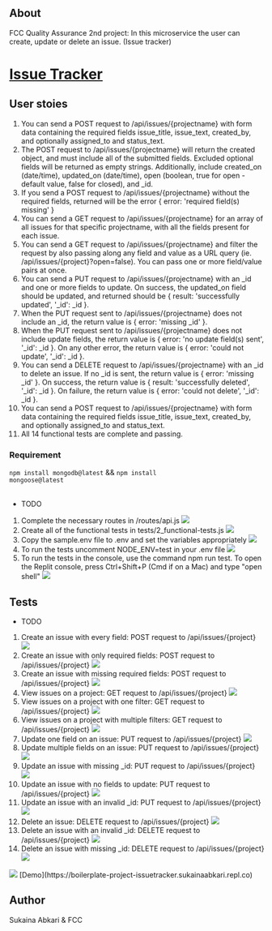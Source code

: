
## About 
FCC Quality Assurance 2nd project: In this microservice the user can create, update or delete an issue. (Issue tracker)


# [Issue Tracker](https://www.freecodecamp.org/learn/quality-assurance/quality-assurance-projects/issue-tracker)

## User stoies

1. You can send a POST request to /api/issues/{projectname} with form data containing the required fields issue_title, issue_text, created_by, and optionally assigned_to and status_text. 
2. The POST request to /api/issues/{projectname} will return the created object, and must include all of the submitted fields. Excluded optional fields will be returned as empty strings. Additionally, include created_on (date/time), updated_on (date/time), open (boolean, true for open - default value, false for closed), and \_id. 
3. If you send a POST request to /api/issues/{projectname} without the required fields, returned will be the error { error: 'required field(s) missing' } 
4. You can send a GET request to /api/issues/{projectname} for an array of all issues for that specific projectname, with all the fields present for each issue. 
5. You can send a GET request to /api/issues/{projectname} and filter the request by also passing along any field and value as a URL query (ie. /api/issues/{project}?open=false). You can pass one or more field/value pairs at once. 
6. You can send a PUT request to /api/issues/{projectname} with an \_id and one or more fields to update. On success, the updated_on field should be updated, and returned should be { result: 'successfully updated', '\_id': \_id }. 
7. When the PUT request sent to /api/issues/{projectname} does not include an \_id, the return value is { error: 'missing \_id' }. 
8. When the PUT request sent to /api/issues/{projectname} does not include update fields, the return value is { error: 'no update field(s) sent', '\_id': \_id }. On any other error, the return value is { error: 'could not update', '\_id': \_id }. 
9. You can send a DELETE request to /api/issues/{projectname} with an \_id to delete an issue. If no \_id is sent, the return value is { error: 'missing \_id' }. On success, the return value is { result: 'successfully deleted', '\_id': \_id }. On failure, the return value is { error: 'could not delete', '\_id': \_id }. 
10. You can send a POST request to /api/issues/{projectname} with form data containing the required fields issue_title, issue_text, created_by, and optionally assigned_to and status_text. 
11. All 14 functional tests are complete and passing. 
### Requirement
<code>npm install mongodb@latest</code> && <code>npm install mongoose@latest</code> <br><br>

- TODO
1. Complete the necessary routes in /routes/api.js  <img src="https://img.icons8.com/emoji/15/000000/check-mark-emoji.png"/>
2. Create all of the functional tests in tests/2_functional-tests.js <img src="https://img.icons8.com/emoji/18/000000/check-mark-emoji.png"/>
3. Copy the sample.env file to .env and set the variables appropriately <img src="https://img.icons8.com/emoji/15/000000/check-mark-emoji.png"/>
4. To run the tests uncomment NODE_ENV=test in your .env file <img src="https://img.icons8.com/emoji/15/000000/check-mark-emoji.png"/>
5. To run the tests in the console, use the command npm run test. To open the Replit console, press Ctrl+Shift+P (Cmd if on a Mac) and type "open shell" <img src="https://img.icons8.com/emoji/15/000000/check-mark-emoji.png"/>

## Tests

- TODO

1. Create an issue with every field: POST request to /api/issues/{project} <img src="https://img.icons8.com/emoji/15/000000/check-mark-emoji.png"/>
2. Create an issue with only required fields: POST request to /api/issues/{project} <img src="https://img.icons8.com/emoji/15/000000/check-mark-emoji.png"/>
3. Create an issue with missing required fields: POST request to /api/issues/{project} <img src="https://img.icons8.com/emoji/15/000000/check-mark-emoji.png"/>
4. View issues on a project: GET request to /api/issues/{project} <img src="https://img.icons8.com/emoji/15/000000/check-mark-emoji.png"/>
5. View issues on a project with one filter: GET request to /api/issues/{project} <img src="https://img.icons8.com/emoji/15/000000/check-mark-emoji.png"/>
6. View issues on a project with multiple filters: GET request to /api/issues/{project} <img src="https://img.icons8.com/emoji/15/000000/check-mark-emoji.png"/>
7. Update one field on an issue: PUT request to /api/issues/{project} <img src="https://img.icons8.com/emoji/15/000000/check-mark-emoji.png"/>
8. Update multiple fields on an issue: PUT request to /api/issues/{project} <img src="https://img.icons8.com/emoji/15/000000/check-mark-emoji.png"/>
9. Update an issue with missing \_id: PUT request to /api/issues/{project} <img src="https://img.icons8.com/emoji/15/000000/check-mark-emoji.png"/>
10. Update an issue with no fields to update: PUT request to /api/issues/{project} <img src="https://img.icons8.com/emoji/15/000000/check-mark-emoji.png"/>
11. Update an issue with an invalid \_id: PUT request to /api/issues/{project} <img src="https://img.icons8.com/emoji/15/000000/check-mark-emoji.png"/>
12. Delete an issue: DELETE request to /api/issues/{project} <img src="https://img.icons8.com/emoji/15/000000/check-mark-emoji.png"/>
13. Delete an issue with an invalid \_id: DELETE request to /api/issues/{project} <img src="https://img.icons8.com/emoji/15/000000/check-mark-emoji.png"/>
14. Delete an issue with missing \_id: DELETE request to /api/issues/{project} <img src="https://img.icons8.com/emoji/15/000000/check-mark-emoji.png"/>

<img src="https://img.icons8.com/external-sbts2018-lineal-color-sbts2018/48/000000/external-developer-women-profession-sbts2018-lineal-color-sbts2018.png"/>
[Demo](https://boilerplate-project-issuetracker.sukainaabkari.repl.co)

## Author

Sukaina Abkari & FCC
